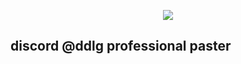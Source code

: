 <p align="center">
<img src="https://data.whicdn.com/images/347257123/original.gif"/>
</p>

<h2> discord @ddlg professional paster </h2>

